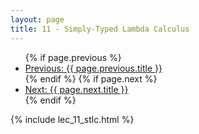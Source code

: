```yaml
---
layout: page
title: 11 - Simply-Typed Lambda Calculus
---
```


<!-- Navigation Links -->
<nav class="post-navigation">
  <ul>
    {% if page.previous %}
      <li><a href="{{ site.baseurl}}{{ page.previous.url }}" class="previous-post">Previous: {{ page.previous.title }}</a></li>
    {% endif %}
    {% if page.next %}
      <li><a href="{{ site.baseurl}}{{ page.next.url }}" class="next-post">Next: {{ page.next.title }}</a></li>
    {% endif %}
  </ul>
</nav>

{% include lec_11_stlc.html %}
